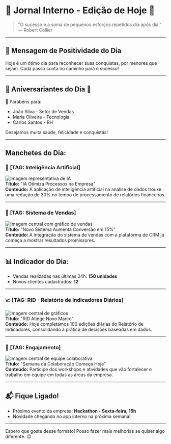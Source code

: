 # 📰 **Jornal Interno - Edição de Hoje** 🚀  
> "O sucesso é a soma de pequenos esforços repetidos dia após dia." — Robert Collier  

---

## 🌟 **Mensagem de Positividade do Dia**  
Hoje é um ótimo dia para reconhecer suas conquistas, por menores que sejam. Cada passo conta no caminho para o sucesso!  

---

## 🎂 **Aniversariantes do Dia** 🎉  
🥳 Parabéns para:  
- João Silva - Setor de Vendas  
- Maria Oliveira - Tecnologia  
- Carlos Santos - RH  

Desejamos muita saúde, felicidade e conquistas!  

---

## **Manchetes do Dia:**  

### 🧠 **[TAG: Inteligência Artificial]**  
![Imagem representativa de IA](link-da-imagem-aqui)  
**Título:** "IA Otimiza Processos na Empresa"  
**Conteúdo:** A aplicação de inteligência artificial na análise de dados trouxe uma redução de 30% no tempo de processamento de relatórios financeiros.  

---

### 🛒 **[TAG: Sistema de Vendas]**  
![Imagem central com gráfico de vendas](link-da-imagem-aqui)  
**Título:** "Novo Sistema Aumenta Conversão em 15%"  
**Conteúdo:** A integração do sistema de vendas com a plataforma de CRM já começa a mostrar resultados promissores.  

---

## 📊 **Indicador do Dia:**  
- Vendas realizadas nas últimas 24h: **150 unidades**  
- Novos clientes cadastrados: **12**  

---

### 📈 **[TAG: RID - Relatório de Indicadores Diários]**  
![Imagem central de gráficos](link-da-imagem-aqui)  
**Título:** "RID Atinge Novo Marco"  
**Conteúdo:** Hoje completamos 100 edições diárias do Relatório de Indicadores, consolidando a prática de decisões baseadas em dados.  

---

### 🎯 **[TAG: Engajamento]**  
![Imagem central de equipe colaborativa](link-da-imagem-aqui)  
**Título:** "Semana da Colaboração Começa Hoje"  
**Conteúdo:** Participe dos workshops e atividades que vão fortalecer o trabalho em equipe em todas as áreas da empresa.  

---

## 📬 **Fique Ligado!**  
- Próximo evento da empresa: **Hackathon - Sexta-feira, 15h**  
- Novidade chegando no app interno na próxima semana!  

---

Espero que goste desse formato! Posso fazer mais melhorias se quiser algo diferente. 😊
